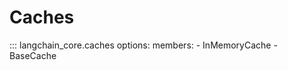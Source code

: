 # Caches

::: langchain_core.caches
    options:
      members:
        - InMemoryCache
        - BaseCache
